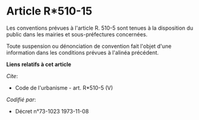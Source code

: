 # Article R*510-15

Les conventions prévues à l'article R. 510-5 sont tenues à la disposition du public dans les mairies et sous-préfectures
concernées.

Toute suspension ou dénonciation de convention fait l'objet d'une information dans les conditions prévues à l'alinéa
précédent.

**Liens relatifs à cet article**

_Cite_:

  - Code de l'urbanisme - art. R*510-5 (V)

_Codifié par_:

  - Décret n°73-1023 1973-11-08
